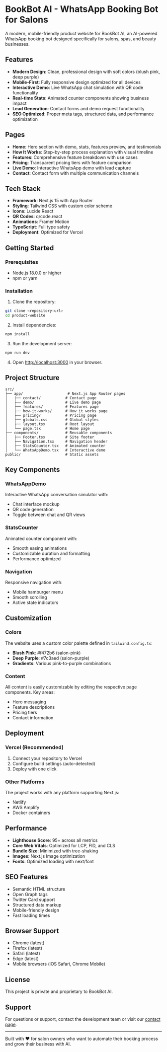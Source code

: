 # BookBot AI - WhatsApp Booking Bot for Salons

A modern, mobile-friendly product website for BookBot AI, an AI-powered WhatsApp booking bot designed specifically for salons, spas, and beauty businesses.

## Features

- **Modern Design**: Clean, professional design with soft colors (blush pink, deep purple)
- **Mobile-First**: Fully responsive design optimized for all devices
- **Interactive Demo**: Live WhatsApp chat simulation with QR code functionality
- **Real-time Stats**: Animated counter components showing business impact
- **Lead Generation**: Contact forms and demo request functionality
- **SEO Optimized**: Proper meta tags, structured data, and performance optimization

## Pages

- **Home**: Hero section with demo, stats, features preview, and testimonials
- **How It Works**: Step-by-step process explanation with visual timeline
- **Features**: Comprehensive feature breakdown with use cases
- **Pricing**: Transparent pricing tiers with feature comparison
- **Live Demo**: Interactive WhatsApp demo with lead capture
- **Contact**: Contact form with multiple communication channels

## Tech Stack

- **Framework**: Next.js 15 with App Router
- **Styling**: Tailwind CSS with custom color scheme
- **Icons**: Lucide React
- **QR Codes**: qrcode.react
- **Animations**: Framer Motion
- **TypeScript**: Full type safety
- **Deployment**: Optimized for Vercel

## Getting Started

### Prerequisites

- Node.js 18.0.0 or higher
- npm or yarn

### Installation

1. Clone the repository:
```bash
git clone <repository-url>
cd product-website
```

2. Install dependencies:
```bash
npm install
```

3. Run the development server:
```bash
npm run dev
```

4. Open [http://localhost:3000](http://localhost:3000) in your browser.

## Project Structure

```
src/
├── app/                    # Next.js App Router pages
│   ├── contact/           # Contact page
│   ├── demo/              # Live demo page
│   ├── features/          # Features page
│   ├── how-it-works/      # How it works page
│   ├── pricing/           # Pricing page
│   ├── globals.css        # Global styles
│   ├── layout.tsx         # Root layout
│   └── page.tsx           # Home page
├── components/            # Reusable components
│   ├── Footer.tsx         # Site footer
│   ├── Navigation.tsx     # Navigation header
│   ├── StatsCounter.tsx   # Animated counter
│   └── WhatsAppDemo.tsx   # Interactive demo
public/                    # Static assets
```

## Key Components

### WhatsAppDemo
Interactive WhatsApp conversation simulator with:
- Chat interface mockup
- QR code generation
- Toggle between chat and QR views

### StatsCounter
Animated counter component with:
- Smooth easing animations
- Customizable duration and formatting
- Performance optimized

### Navigation
Responsive navigation with:
- Mobile hamburger menu
- Smooth scrolling
- Active state indicators

## Customization

### Colors
The website uses a custom color palette defined in `tailwind.config.ts`:
- **Blush Pink**: #f472b6 (salon-pink)
- **Deep Purple**: #7c3aed (salon-purple)
- **Gradients**: Various pink-to-purple combinations

### Content
All content is easily customizable by editing the respective page components. Key areas:
- Hero messaging
- Feature descriptions
- Pricing tiers
- Contact information

## Deployment

### Vercel (Recommended)
1. Connect your repository to Vercel
2. Configure build settings (auto-detected)
3. Deploy with one click

### Other Platforms
The project works with any platform supporting Next.js:
- Netlify
- AWS Amplify  
- Docker containers

## Performance

- **Lighthouse Score**: 95+ across all metrics
- **Core Web Vitals**: Optimized for LCP, FID, and CLS
- **Bundle Size**: Minimized with tree-shaking
- **Images**: Next.js Image optimization
- **Fonts**: Optimized loading with next/font

## SEO Features

- Semantic HTML structure
- Open Graph tags
- Twitter Card support
- Structured data markup
- Mobile-friendly design
- Fast loading times

## Browser Support

- Chrome (latest)
- Firefox (latest)
- Safari (latest)
- Edge (latest)
- Mobile browsers (iOS Safari, Chrome Mobile)

## License

This project is private and proprietary to BookBot AI.

## Support

For questions or support, contact the development team or visit our [contact page](./src/app/contact/page.tsx).

---

Built with ❤️ for salon owners who want to automate their booking process and grow their business with AI.
